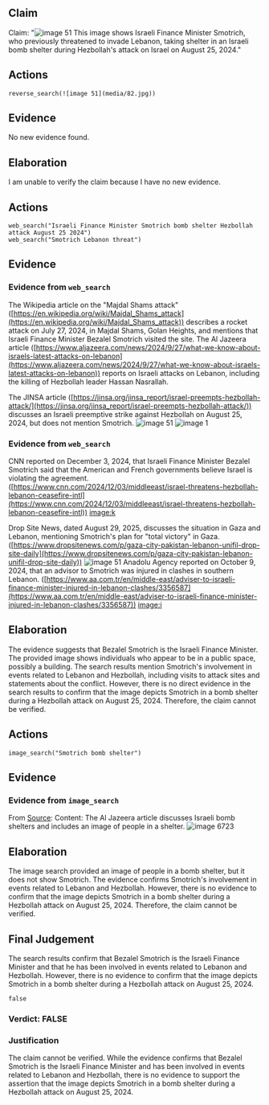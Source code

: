 ## Claim
Claim: "![image 51](media/82.jpg) This image shows Israeli Finance Minister Smotrich, who previously threatened to invade Lebanon, taking shelter in an Israeli bomb shelter during Hezbollah's attack on Israel on August 25, 2024."

## Actions
```
reverse_search(![image 51](media/82.jpg))
```

## Evidence
No new evidence found.

## Elaboration
I am unable to verify the claim because I have no new evidence.


## Actions
```
web_search("Israeli Finance Minister Smotrich bomb shelter Hezbollah attack August 25 2024")
web_search("Smotrich Lebanon threat")
```

## Evidence
### Evidence from `web_search`
The Wikipedia article on the "Majdal Shams attack" ([https://en.wikipedia.org/wiki/Majdal_Shams_attack](https://en.wikipedia.org/wiki/Majdal_Shams_attack)) describes a rocket attack on July 27, 2024, in Majdal Shams, Golan Heights, and mentions that Israeli Finance Minister Bezalel Smotrich visited the site. The Al Jazeera article ([https://www.aljazeera.com/news/2024/9/27/what-we-know-about-israels-latest-attacks-on-lebanon](https://www.aljazeera.com/news/2024/9/27/what-we-know-about-israels-latest-attacks-on-lebanon)) reports on Israeli attacks on Lebanon, including the killing of Hezbollah leader Hassan Nasrallah.

The JINSA article ([https://jinsa.org/jinsa_report/israel-preempts-hezbollah-attack/](https://jinsa.org/jinsa_report/israel-preempts-hezbollah-attack/)) discusses an Israeli preemptive strike against Hezbollah on August 25, 2024, but does not mention Smotrich. ![image 51](media/82.jpg) ![image 1](media/0.jpg)


### Evidence from `web_search`
CNN reported on December 3, 2024, that Israeli Finance Minister Bezalel Smotrich said that the American and French governments believe Israel is violating the agreement. ([https://www.cnn.com/2024/12/03/middleeast/israel-threatens-hezbollah-lebanon-ceasefire-intl](https://www.cnn.com/2024/12/03/middleeast/israel-threatens-hezbollah-lebanon-ceasefire-intl)) <image:k>

Drop Site News, dated August 29, 2025, discusses the situation in Gaza and Lebanon, mentioning Smotrich's plan for "total victory" in Gaza. ([https://www.dropsitenews.com/p/gaza-city-pakistan-lebanon-unifil-drop-site-daily](https://www.dropsitenews.com/p/gaza-city-pakistan-lebanon-unifil-drop-site-daily)) ![image 51](media/82.jpg) Anadolu Agency reported on October 9, 2024, that an advisor to Smotrich was injured in clashes in southern Lebanon. ([https://www.aa.com.tr/en/middle-east/adviser-to-israeli-finance-minister-injured-in-lebanon-clashes/3356587](https://www.aa.com.tr/en/middle-east/adviser-to-israeli-finance-minister-injured-in-lebanon-clashes/3356587)) <image:i>


## Elaboration
The evidence suggests that Bezalel Smotrich is the Israeli Finance Minister. The provided image shows individuals who appear to be in a public space, possibly a building. The search results mention Smotrich's involvement in events related to Lebanon and Hezbollah, including visits to attack sites and statements about the conflict. However, there is no direct evidence in the search results to confirm that the image depicts Smotrich in a bomb shelter during a Hezbollah attack on August 25, 2024. Therefore, the claim cannot be verified.


## Actions
```
image_search("Smotrich bomb shelter")
```

## Evidence
### Evidence from `image_search`
From [Source](https://www.aljazeera.com/news/2025/6/17/not-for-you-israeli-shelters-exclude-palestinians-as-bombs-rain-down): 
Content: The Al Jazeera article discusses Israeli bomb shelters and includes an image of people in a shelter. ![image 6723](media/2025-08-29_20-06-1756497967-940131.jpg)


## Elaboration
The image search provided an image of people in a bomb shelter, but it does not show Smotrich. The evidence confirms Smotrich's involvement in events related to Lebanon and Hezbollah. However, there is no evidence to confirm that the image depicts Smotrich in a bomb shelter during a Hezbollah attack on August 25, 2024. Therefore, the claim cannot be verified.


## Final Judgement
The search results confirm that Bezalel Smotrich is the Israeli Finance Minister and that he has been involved in events related to Lebanon and Hezbollah. However, there is no evidence to confirm that the image depicts Smotrich in a bomb shelter during a Hezbollah attack on August 25, 2024.

`false`

### Verdict: FALSE

### Justification
The claim cannot be verified. While the evidence confirms that Bezalel Smotrich is the Israeli Finance Minister and has been involved in events related to Lebanon and Hezbollah, there is no evidence to support the assertion that the image depicts Smotrich in a bomb shelter during a Hezbollah attack on August 25, 2024.
